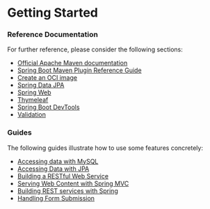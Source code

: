 # Getting Started

### Reference Documentation

For further reference, please consider the following sections:

* [Official Apache Maven documentation](https://maven.apache.org/guides/index.html)
* [Spring Boot Maven Plugin Reference Guide](https://docs.spring.io/spring-boot/docs/2.4.5/maven-plugin/reference/html/)
* [Create an OCI image](https://docs.spring.io/spring-boot/docs/2.4.5/maven-plugin/reference/html/#build-image)
* [Spring Data JPA](https://docs.spring.io/spring-boot/docs/2.4.5/reference/htmlsingle/#boot-features-jpa-and-spring-data)
* [Spring Web](https://docs.spring.io/spring-boot/docs/2.4.5/reference/htmlsingle/#boot-features-developing-web-applications)
* [Thymeleaf](https://docs.spring.io/spring-boot/docs/2.4.5/reference/htmlsingle/#boot-features-spring-mvc-template-engines)
* [Spring Boot DevTools](https://docs.spring.io/spring-boot/docs/2.4.5/reference/htmlsingle/#using-boot-devtools)
* [Validation](https://docs.spring.io/spring-boot/docs/2.4.5/reference/htmlsingle/#boot-features-validation)

### Guides

The following guides illustrate how to use some features concretely:

* [Accessing data with MySQL](https://spring.io/guides/gs/accessing-data-mysql/)
* [Accessing Data with JPA](https://spring.io/guides/gs/accessing-data-jpa/)
* [Building a RESTful Web Service](https://spring.io/guides/gs/rest-service/)
* [Serving Web Content with Spring MVC](https://spring.io/guides/gs/serving-web-content/)
* [Building REST services with Spring](https://spring.io/guides/tutorials/bookmarks/)
* [Handling Form Submission](https://spring.io/guides/gs/handling-form-submission/)

